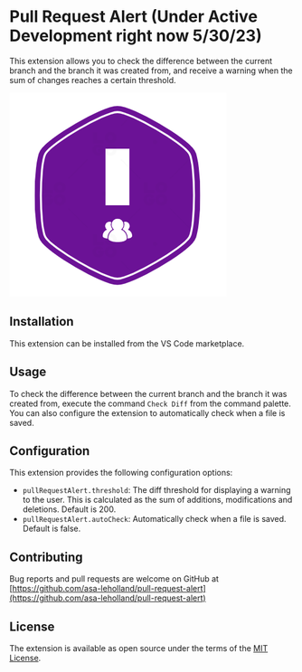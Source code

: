# Pull Request Alert (Under Active Development right now 5/30/23)

This extension allows you to check the difference between the current branch and the branch it was created from, and receive a warning when the sum of changes reaches a certain threshold.

![Pull Request Alert](PullRequestAlertLogo.png)

## Installation

This extension can be installed from the VS Code marketplace.

## Usage

To check the difference between the current branch and the branch it was created from, execute the command `Check Diff` from the command palette. You can also configure the extension to automatically check when a file is saved.

## Configuration

This extension provides the following configuration options:

- `pullRequestAlert.threshold`: The diff threshold for displaying a warning to the user. This is calculated as the sum of additions, modifications and deletions. Default is 200.
- `pullRequestAlert.autoCheck`: Automatically check when a file is saved. Default is false.

## Contributing

Bug reports and pull requests are welcome on GitHub at [https://github.com/asa-leholland/pull-request-alert](https://github.com/asa-leholland/pull-request-alert)

## License

The extension is available as open source under the terms of the [MIT License](https://opensource.org/licenses/MIT).
